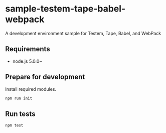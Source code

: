 sample-testem-tape-babel-webpack
====

A development environment sample for Testem, Tape, Babel, and WebPack

Requirements
----

- node.js 5.0.0~

Prepare for development
----

Install required modules.

```sh
npm run init
```

Run tests
----

```sh
npm test
```
